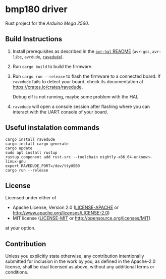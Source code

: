 bmp180 driver
============

Rust project for the _Arduino Mega 2560_.

## Build Instructions
1. Install prerequisites as described in the [`avr-hal` README] (`avr-gcc`, `avr-libc`, `avrdude`, [`ravedude`]).

2. Run `cargo build` to build the firmware.

3. Run `cargo run --release` to flash the firmware to a connected board.  If `ravedude`
   fails to detect your board, check its documentation at
   <https://crates.io/crates/ravedude>.

   Debug elf is not running, maybe some problem with the HAL. 

5. `ravedude` will open a console session after flashing where you can interact
   with the UART console of your board.

[`avr-hal` README]: https://github.com/Rahix/avr-hal#readme
[`ravedude`]: https://crates.io/crates/ravedude

## Useful instalation commands

```
cargo install ravedude
cargo install cargo-generate
cargo update
sudo apt install rustup
rustup component add rust-src --toolchain nightly-x86_64-unknown-linux-gnu
export RAVEDUDE_PORT=/dev/ttyUSB0
cargo run --release
````

## License
Licensed under either of

 - Apache License, Version 2.0
   ([LICENSE-APACHE](LICENSE-APACHE) or <http://www.apache.org/licenses/LICENSE-2.0>)
 - MIT license
   ([LICENSE-MIT](LICENSE-MIT) or <http://opensource.org/licenses/MIT>)

at your option.

## Contribution
Unless you explicitly state otherwise, any contribution intentionally submitted
for inclusion in the work by you, as defined in the Apache-2.0 license, shall
be dual licensed as above, without any additional terms or conditions.

